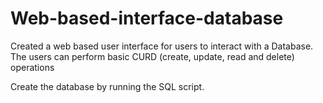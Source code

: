 # Web-based-interface-database
Created a web based user interface for users to interact with a Database. The users can perform basic CURD (create, update, read and delete) operations

Create the database by running the SQL script.

